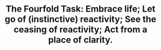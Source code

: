 ---
title: "The Fourfold Task: Embrace life; Let go of (instinctive) reactivity; See the ceasing of reactivity; Act from a place of clarity."
tags: buddhism human
buddhistidea: true
order: 4
---